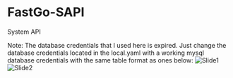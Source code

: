 # FastGo-SAPI
System API

Note: The database credentials that I used here is expired. Just change the database credentials located in the local.yaml with a working mysql database credentials with the same table format as ones below:
![Slide1](https://user-images.githubusercontent.com/102721031/231736495-abe398b5-da05-456f-9e26-f1a51f1e9f96.JPG)
![Slide2](https://user-images.githubusercontent.com/102721031/231736508-dba1ef8e-a736-45c4-a605-b0f7ce6eb0a4.JPG)


